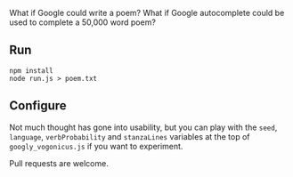 What if Google could write a poem? What if Google autocomplete could be used to
complete a 50,000 word poem?

## Run

    npm install
    node run.js > poem.txt

## Configure

Not much thought has gone into usability, but you can play with the `seed`,
`language`, `verbProbability` and `stanzaLines` variables at the top of 
`googly_vogonicus.js` if you want to experiment.

Pull requests are welcome.
